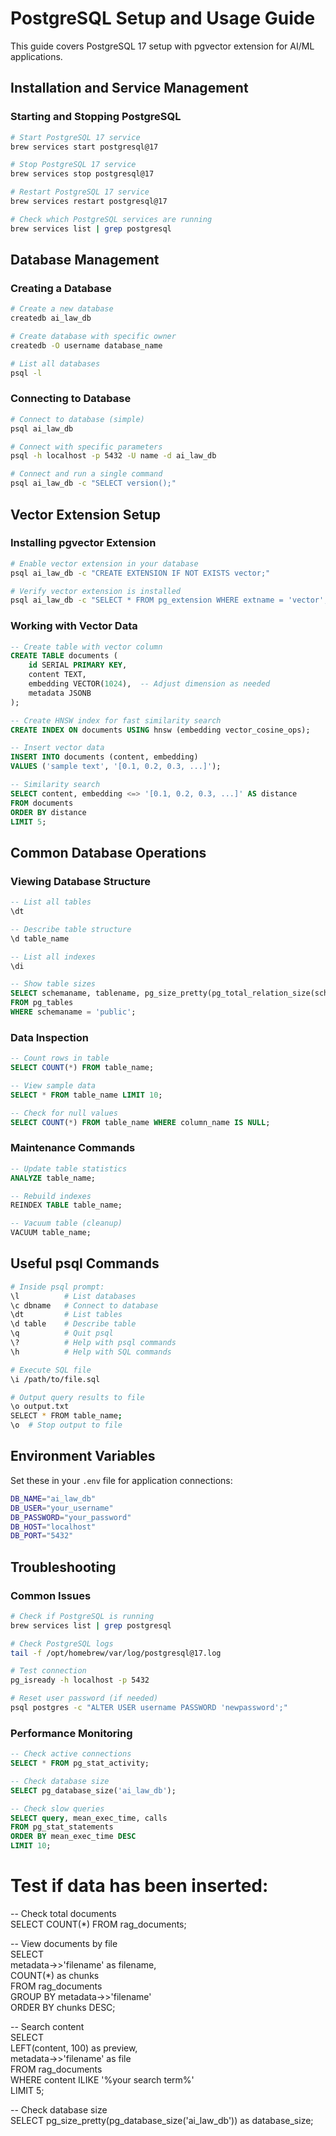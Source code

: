 # PostgreSQL Setup and Usage Guide

This guide covers PostgreSQL 17 setup with pgvector extension for AI/ML applications.

## Installation and Service Management

### Starting and Stopping PostgreSQL

```bash
# Start PostgreSQL 17 service
brew services start postgresql@17

# Stop PostgreSQL 17 service
brew services stop postgresql@17

# Restart PostgreSQL 17 service
brew services restart postgresql@17

# Check which PostgreSQL services are running
brew services list | grep postgresql
```

## Database Management

### Creating a Database

```bash
# Create a new database
createdb ai_law_db

# Create database with specific owner
createdb -O username database_name

# List all databases
psql -l
```

### Connecting to Database

```bash
# Connect to database (simple)
psql ai_law_db

# Connect with specific parameters
psql -h localhost -p 5432 -U name -d ai_law_db

# Connect and run a single command
psql ai_law_db -c "SELECT version();"
```

## Vector Extension Setup

### Installing pgvector Extension

```bash
# Enable vector extension in your database
psql ai_law_db -c "CREATE EXTENSION IF NOT EXISTS vector;"

# Verify vector extension is installed
psql ai_law_db -c "SELECT * FROM pg_extension WHERE extname = 'vector';"
```

### Working with Vector Data

```sql
-- Create table with vector column
CREATE TABLE documents (
    id SERIAL PRIMARY KEY,
    content TEXT,
    embedding VECTOR(1024),  -- Adjust dimension as needed
    metadata JSONB
);

-- Create HNSW index for fast similarity search
CREATE INDEX ON documents USING hnsw (embedding vector_cosine_ops);

-- Insert vector data
INSERT INTO documents (content, embedding)
VALUES ('sample text', '[0.1, 0.2, 0.3, ...]');

-- Similarity search
SELECT content, embedding <=> '[0.1, 0.2, 0.3, ...]' AS distance
FROM documents
ORDER BY distance
LIMIT 5;
```

## Common Database Operations

### Viewing Database Structure

```sql
-- List all tables
\dt

-- Describe table structure
\d table_name

-- List all indexes
\di

-- Show table sizes
SELECT schemaname, tablename, pg_size_pretty(pg_total_relation_size(schemaname||'.'||tablename)) as size
FROM pg_tables
WHERE schemaname = 'public';
```

### Data Inspection

```sql
-- Count rows in table
SELECT COUNT(*) FROM table_name;

-- View sample data
SELECT * FROM table_name LIMIT 10;

-- Check for null values
SELECT COUNT(*) FROM table_name WHERE column_name IS NULL;
```

### Maintenance Commands

```sql
-- Update table statistics
ANALYZE table_name;

-- Rebuild indexes
REINDEX TABLE table_name;

-- Vacuum table (cleanup)
VACUUM table_name;
```

## Useful psql Commands

```bash
# Inside psql prompt:
\l          # List databases
\c dbname   # Connect to database
\dt         # List tables
\d table    # Describe table
\q          # Quit psql
\?          # Help with psql commands
\h          # Help with SQL commands

# Execute SQL file
\i /path/to/file.sql

# Output query results to file
\o output.txt
SELECT * FROM table_name;
\o  # Stop output to file
```

## Environment Variables

Set these in your `.env` file for application connections:

```bash
DB_NAME="ai_law_db"
DB_USER="your_username"
DB_PASSWORD="your_password"
DB_HOST="localhost"
DB_PORT="5432"
```

## Troubleshooting

### Common Issues

```bash
# Check if PostgreSQL is running
brew services list | grep postgresql

# Check PostgreSQL logs
tail -f /opt/homebrew/var/log/postgresql@17.log

# Test connection
pg_isready -h localhost -p 5432

# Reset user password (if needed)
psql postgres -c "ALTER USER username PASSWORD 'newpassword';"
```

### Performance Monitoring

```sql
-- Check active connections
SELECT * FROM pg_stat_activity;

-- Check database size
SELECT pg_database_size('ai_law_db');

-- Check slow queries
SELECT query, mean_exec_time, calls
FROM pg_stat_statements
ORDER BY mean_exec_time DESC
LIMIT 10;
```

# Test if data has been inserted:

-- Check total documents  
 SELECT COUNT(\*) FROM rag_documents;

-- View documents by file  
 SELECT  
 metadata->>'filename' as filename,  
 COUNT(\*) as chunks  
 FROM rag_documents  
 GROUP BY metadata->>'filename'  
 ORDER BY chunks DESC;

-- Search content  
 SELECT  
 LEFT(content, 100) as preview,  
 metadata->>'filename' as file  
 FROM rag_documents  
 WHERE content ILIKE '%your search term%'  
 LIMIT 5;

-- Check database size  
 SELECT pg_size_pretty(pg_database_size('ai_law_db')) as database_size;
